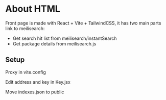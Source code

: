 # About HTML

Front page is made with React + Vite + TailwindCSS,
it has two main parts link to meilisearch:

- Get search hit list from meilisearch/instantSearch
- Get package details from meilisearch.js

## Setup

Proxy in vite.config

Edit address and key in Key.jsx

Move indexes.json to public
